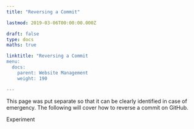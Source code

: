 ```yaml
---
title: "Reversing a Commit"

lastmod: 2019-03-06T00:00:00.000Z

draft: false
type: docs
maths: true	

linktitle: "Reversing a Commit
menu:
  docs:
    parent: Website Management
    weight: 190

---
```


This page was put separate so that it can be clearly identified in case of emergency. The following will cover how to reverse a commit on GitHub.

Experiment